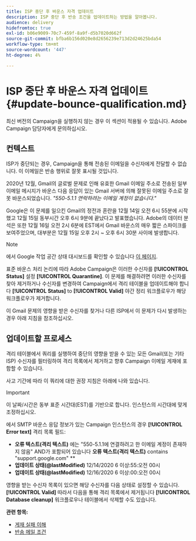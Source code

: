 ```yaml
---
title: ISP 중단 후 바운스 자격 업데이트
description: ISP 중단 후 반송 조건을 업데이트하는 방법을 알아봅니다.
audience: delivery
hidefromtoc: true
exl-id: b06e9009-70c7-459f-8a9f-d5b7020d662f
source-git-commit: bfba6b156d020e8d2656239e713d2d24625bda54
workflow-type: tm+mt
source-wordcount: '447'
ht-degree: 4%

---
```


# ISP 중단 후 바운스 자격 업데이트 {#update-bounce-qualification.md}

최신 버전의 Campaign을 실행하지 않는 경우 이 섹션이 적용될 수 있습니다. Adobe Campaign 담당자에게 문의하십시오.

## 컨텍스트

ISP가 중단되는 경우, Campaign을 통해 전송된 이메일을 수신자에게 전달할 수 없습니다. 이 이메일은 반송 행위로 잘못 표시될 것입니다.

2020년 12월, Gmail의 글로벌 문제로 인해 유효한 Gmail 이메일 주소로 전송된 일부 이메일 메시지가 바운스 다음 응답이 있는 Gmail 서버에 의해 잘못된 이메일 주소로 잘못 바운스되었습니다. *&quot;550-5.1.1 연락하려는 이메일 계정이 없습니다.&quot;*

Google은 이 문제를 일으킨 Gmail의 정전과 혼란을 12월 14일 오전 6시 55분에 시작했고 12월 15일 동부시간 오후 6시 9분에 끝났다고 발표했습니다. Adobe의 데이터 분석은 또한 12월 16일 오전 2시 6분에 EST에서 Gmail 바운스의 매우 짧은 스파이크를 보여주었으며, 대부분은 12월 15일 오후 2시 ~ 오후 6시 30분 사이에 발생합니다.

>[!NOTE]
>
>에서 Google 작업 공간 상태 대시보드를 확인할 수 있습니다 [이 페이지](https://www.google.com/appsstatus#hl=en&amp;v=status).


표준 바운스 처리 논리에 따라 Adobe Campaign은 이러한 수신자를 **[!UICONTROL Status]** 설정 **[!UICONTROL Quarantine]**. 이 문제를 해결하려면 이러한 수신자를 찾아 제거하거나 수신자를 변경하여 Campaign에서 격리 테이블을 업데이트해야 합니다 **[!UICONTROL Status]** to **[!UICONTROL Valid]** 야간 정리 워크플로우가 해당 워크플로우가 제거합니다.

이 Gmail 문제의 영향을 받은 수신자를 찾거나 다른 ISP에서 이 문제가 다시 발생하는 경우 아래 지침을 참조하십시오.

## 업데이트할 프로세스

격리 테이블에서 쿼리를 실행하여 중단의 영향을 받을 수 있는 모든 Gmail(또는 기타 ISP) 수신자를 필터링하여 격리 목록에서 제거하고 향후 Campaign 이메일 게재에 포함할 수 있습니다.

사고 기간에 따라 이 쿼리에 대한 권장 지침은 아래에 나와 있습니다.

>[!IMPORTANT]
>
>이 날짜/시간은 동부 표준 시간대(EST)를 기반으로 합니다. 인스턴스의 시간대에 맞게 조정하십시오.

에서 SMTP 바운스 응답 정보가 있는 Campaign 인스턴스의 경우 **[!UICONTROL Error text]** 격리 목록 필드:

* **오류 텍스트(격리 텍스트)** 에는 &quot;550-5.1.1에 연결하려고 한 이메일 계정이 존재하지 않음&quot; AND가 포함되어 있습니다 **오류 텍스트(격리 텍스트)** contains &quot;support.google.com&quot; **
* **업데이트 상태(@lastModified)** 12/14/2020 6 이상:55:오전 00시
* **업데이트 상태(@lastModified)** 12/16/2020 6 이상:00:오전 00시

영향을 받는 수신자 목록이 있으면 해당 수신자를 다음 상태로 설정할 수 있습니다. **[!UICONTROL Valid]** 따라서 다음을 통해 격리 목록에서 제거됩니다 **[!UICONTROL Database cleanup]** 워크플로우나 테이블에서 삭제할 수도 있습니다.

**관련 항목:**
* [게재 실패 이해](../../sending/using/understanding-delivery-failures.md)
* [반송 메일 조건](../../sending/using/understanding-delivery-failures.md#bounce-mail-qualification)

